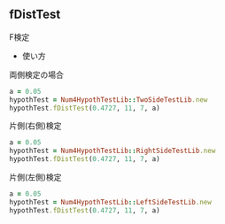 fDistTest
---------
F検定

* 使い方

両側検定の場合

```ruby
a = 0.05
hypothTest = Num4HypothTestLib::TwoSideTestLib.new
hypothTest.fDistTest(0.4727, 11, 7, a)
```

片側(右側)検定

```ruby
a = 0.05
hypothTest = Num4HypothTestLib::RightSideTestLib.new
hypothTest.fDistTest(0.4727, 11, 7, a)
```

片側(左側)検定

```ruby
a = 0.05
hypothTest = Num4HypothTestLib::LeftSideTestLib.new
hypothTest.fDistTest(0.4727, 11, 7, a)
```

